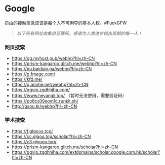 # Google
自由的接触信息应该是每个人不可剥夺的基本人权。#FuckGFW

>*以下所有网址收集自互联网，感谢为人类进步做出贡献的每一人！*

### 网页搜索
* https://gg.myhost.pub/webhp?hl=zh-CN
* https://prism-kangaroo.glitch.me/webhp?hl=zh-CN
* https://eu.baiduio.ga/webhp?hl=zh-CN
* https://g.fmage.com/
* https://kfd.me/ 
* https://g.annhe.net/webhp?hl=zh-CN
* https://ggvip.zgdhhjha.com/
* https://www.heyangli.top/ （暂时无法使用，需要验证码）
* https://po6cs09eom1c.runkit.sh/
* http://gsou.tk/webhp?hl=zh-CN


### 学术搜索
* https://f.glgooo.top/
* https://cc.glgoo.top/scholar?hl=zh-CN
* https://c3.glgooo.top/
* https://prism-kangaroo.glitch.me/scholar?hl=zh-CN
* https://ggvip.zgdhhjha.com/extdomains/scholar.google.com.hk/scholar?hl=zh-CN
